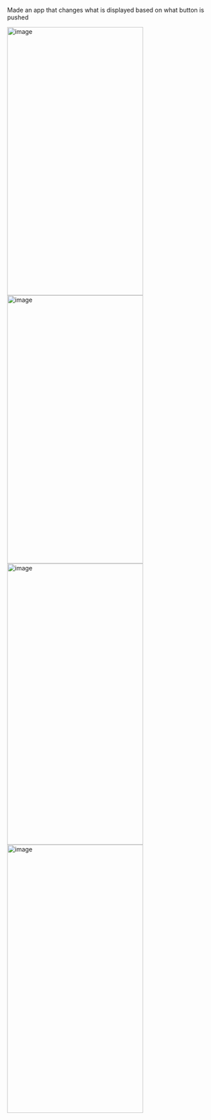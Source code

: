 Made an app that changes what is displayed based on what button is pushed

<img width="315" height="620" alt="image" src="https://github.com/user-attachments/assets/5c9e1d79-7d5f-4062-99a7-a641d8462936" />
<img width="315" height="620" alt="image" src="https://github.com/user-attachments/assets/a721de5b-67ab-42a8-b4c2-65320f51781c" />
<img width="315" height="650" alt="image" src="https://github.com/user-attachments/assets/5506da66-d493-4721-a85a-51348a2ea566" />
<img width="315" height="620" alt="image" src="https://github.com/user-attachments/assets/c747d0f1-f75a-4555-92ea-4644b9c055f8" />
